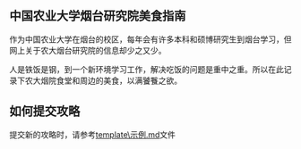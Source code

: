 ## 中国农业大学烟台研究院美食指南
作为中国农业大学在烟台的校区，每年会有许多本科和硕博研究生到烟台学习，但网上关于农大烟台研究院的信息却少之又少。

人是铁饭是钢，到一个新环境学习工作，解决吃饭的问题是重中之重。所以在此记录下农大烟院食堂和周边的美食，以满饕餮之欲。

## 如何提交攻略
提交新的攻略时，请参考[template\示例.md](src/template/示例.md)文件

